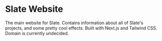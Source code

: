 # Slate Website

The main website for Slate. Contains information about all of Slate's projects, and some pretty cool effects. Built with Next.js and Tailwind CSS. Domain is currently undecided.
